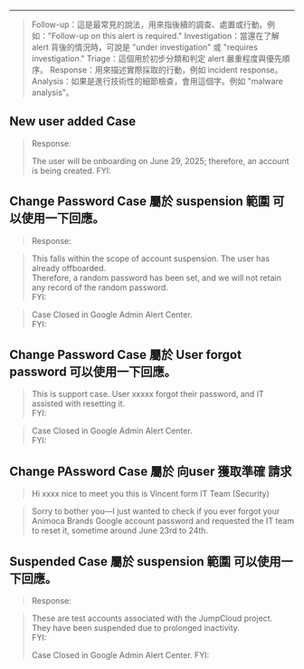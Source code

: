 ----------------------------------------------------------------------------------------------------
> Follow-up：這是最常見的說法，用來指後續的調查、處置或行動。例如："Follow-up on this alert is required."
> Investigation：當還在了解 alert 背後的情況時，可說是 "under investigation" 或 "requires investigation."
> Triage：這個用於初步分類和判定 alert 嚴重程度與優先順序。
> Response：用來描述實際採取的行動，例如 incident response。
> Analysis：如果是進行技術性的細節檢查，會用這個字。例如 "malware analysis"。


## New user added Case
> Response: 
> 
> The user will be onboarding on June 29, 2025; therefore, an account is being created.
> FYI: 

## Change Password Case 屬於 suspension 範圍 可以使用一下回應。

> Response: 

> This falls within the scope of account suspension. The user has already offboarded.  
> Therefore, a random password has been set, and we will not retain any record of the random password.  
> FYI: 

> Case Closed in Google Admin Alert Center.  
> FYI:  

## Change Password Case 屬於 User forgot password 可以使用一下回應。  
> This is support case. User xxxxx forgot their password, and IT assisted with resetting it.  
> FYI:  

> Case Closed in Google Admin Alert Center.  
> FYI:

## Change PAssword Case 屬於 向user 獲取準確 請求
> Hi xxxx nice to meet you this is Vincent form IT Team (Security)

> Sorry to bother you—I just wanted to check if you ever forgot your Animoca Brands Google account password
> and requested the IT team to reset it, sometime around June 23rd to 24th. 

## Suspended Case 屬於 suspension 範圍 可以使用一下回應。  
> Response:  

> These are test accounts associated with the JumpCloud project.  
> They have been suspended due to prolonged inactivity.  
> FYI:
>
> Case Closed in Google Admin Alert Center.
> FYI:



